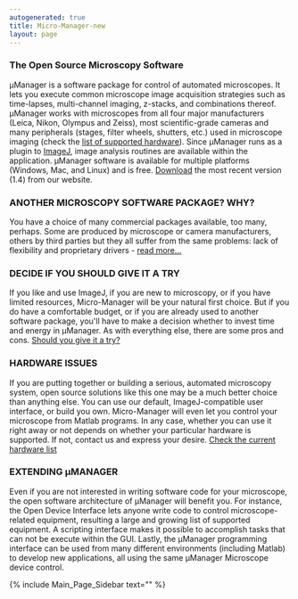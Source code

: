 ```yaml
---
autogenerated: true
title: Micro-Manager-new
layout: page
---
```



### The Open Source Microscopy Software

μManager is a software package for control of automated microscopes. It
lets you execute common microscope image acquisition strategies such as
time-lapses, multi-channel imaging, z-stacks, and combinations thereof.
μManager works with microscopes from all four major manufacturers
(Leica, Nikon, Olympus and Zeiss), most scientific-grade cameras and
many peripherals (stages, filter wheels, shutters, etc.) used in
microscope imaging (check the [list of supported
hardware](Device_Support "wikilink")). Since μManager runs as a plugin
to [ImageJ](http://rsb.info.nih.gov/ij/), image analysis routines are
available within the application. μManager software is available for
multiple platforms (Windows, Mac, and Linux) and is free.
[Download](Download_Micro-Manager_Latest_Release "wikilink") the most
recent version (1.4) from our website.

### ANOTHER MICROSCOPY SOFTWARE PACKAGE? WHY?

You have a choice of many commercial packages available, too many,
perhaps. Some are produced by microscope or camera manufacturers, others
by third parties but they all suffer from the same problems: lack of
flexibility and proprietary drivers - [read
more...](http://valelab.ucsf.edu/~MM/MMwiki/index.php/Why_Micro-Manager%3F)

### DECIDE IF YOU SHOULD GIVE IT A TRY

If you like and use ImageJ, if you are new to microscopy, or if you have
limited resources, Micro-Manager will be your natural first choice. But
if you do have a comfortable budget, or if you are already used to
another software package, you'll have to make a decision whether to
invest time and energy in μManager. As with everything else, there are
some pros and cons. [Should you give it a
try?](http://valelab.ucsf.edu/~MM/MMwiki/index.php/Who_should_use_Micro-Manager)

### HARDWARE ISSUES

If you are putting together or building a serious, automated microscopy
system, open source solutions like this one may be a much better choice
than anything else. You can use our default, ImageJ-compatible user
interface, or build you own. Micro-Manager will even let you control
your microscope from Matlab programs. In any case, whether you can use
it right away or not depends on whether your particular hardware is
supported. If not, contact us and express your desire. [Check the
current hardware
list](http://valelab.ucsf.edu/~MM/MMwiki/index.php/Device_Support)

### EXTENDING μMANAGER

Even if you are not interested in writing software code for your
microscope, the open software architecture of μManager will benefit you.
For instance, the Open Device Interface lets anyone write code to
control microscope-related equipment, resulting a large and growing list
of supported equipment. A scripting interface makes it possible to
accomplish tasks that can not be execute within the GUI. Lastly, the
μManager programming interface can be used from many different
environments (including Matlab) to develop new applications, all using
the same μManager Microscope device control.

{% include Main_Page_Sidebar text="" %}
